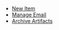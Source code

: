 * [New Item](/ci/jenkins/job/new-item.md)
* [Manage Email](/ci/jenkins/job/manage-email.md)
* [Archive Artifacts](/ci/jenkins/job/archive-artifacts.md)




